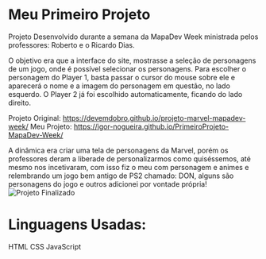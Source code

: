 # Meu Primeiro Projeto

Projeto Desenvolvido durante a semana da MapaDev Week ministrada pelos professores: Roberto e o Ricardo Dias.

O objetivo era que a interface do site, mostrasse a seleção de personagens de um jogo, onde é possível selecionar os personagens. 
Para escolher o personagem do Player 1, basta passar o cursor do mouse sobre ele e aparecerá o nome e a imagem do personagem em questão, no lado esquerdo.
O Player 2 já foi escolhido automaticamente, ficando do lado direito.

Projeto Original: https://devemdobro.github.io/projeto-marvel-mapadev-week/
Meu Projeto: https://igor-nogueira.github.io/PrimeiroProjeto-MapaDev-Week/

A dinâmica era criar uma tela de personagens da Marvel, porém os professores deram a liberade de personalizarmos como quiséssemos, até mesmo nos incetivaram, com isso fiz o meu com personagem e animes e relembrando um jogo bem antigo de PS2 chamado: DON, alguns são personagens do jogo e outros adicionei por vontade própria!![Projeto Finalizado](https://user-images.githubusercontent.com/87425005/168703128-aeb7cb34-be56-4a0c-8ede-d81ec62df8f6.png)
 
# Linguagens Usadas:
HTML
CSS
JavaScript
